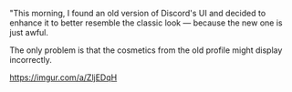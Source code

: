 "This morning, I found an old version of Discord's UI and decided to enhance it to better resemble the classic look — because the new one is just awful.

The only problem is that the cosmetics from the old profile might display incorrectly.

https://imgur.com/a/ZljEDqH
